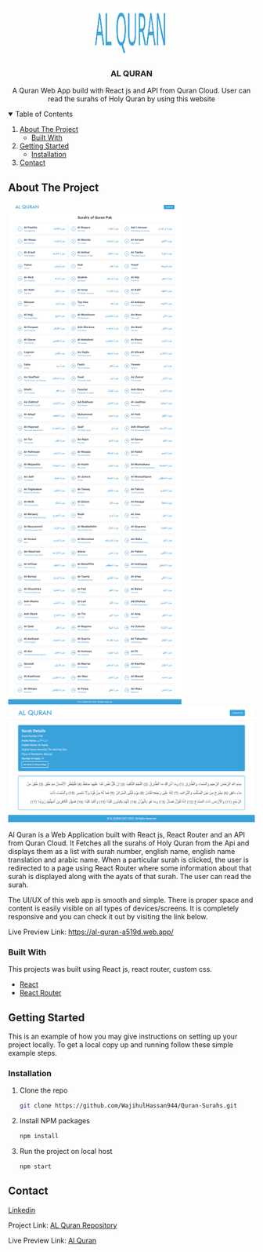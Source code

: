 <!-- PROJECT LOGO -->
<br />
<p align="center">
  <a href="https://github.com/WajihulHassan944/Quran-Surahs">
    <img src="./src/images/logo.svg" alt="Logo" width="150" height="100">
  </a>

  <h3 align="center">AL QURAN</h3>

  <p align="center">
    A Quran Web App build with React js and API from Quran Cloud. User can read the surahs of Holy Quran by using this website
    <br />
  </p>
</p>

<!-- TABLE OF CONTENTS -->
<details open="open">
  <summary>Table of Contents</summary>
  <ol>
    <li>
      <a href="#about-the-project">About The Project</a>
      <ul>
        <li><a href="#built-with">Built With</a></li>
      </ul>
    </li>
    <li>
      <a href="#getting-started">Getting Started</a>
      <ul>
        <li><a href="#installation">Installation</a></li>
      </ul>
    </li>
    <li><a href="#contact">Contact</a></li>
  </ol>
</details>

<!-- ABOUT THE PROJECT -->

## About The Project

![Main Page](./src/images/main-page.png)
![Individual Surah Page](./src/images/read.png)

Al Quran is a Web Application built with React js, React Router and an API from Quran Cloud. It Fetches all the surahs of Holy Quran from the Api and displays them as a list with surah number, english name, english name translation and arabic name. When a particular surah is clicked, the user is redirected to a page using React Router where some information about that surah is displayed along with the ayats of that surah. The user can read the surah.

The UI/UX of this web app is smooth and simple. There is proper space and content is easily visible on all types of devices/screens. It is completely responsive and you can check it out by visiting the link below.

Live Preview Link: https://al-quran-a519d.web.app/

### Built With

This projects was built using React js, react router, custom css.

- [React](https://reactjs.org/)
- [React Router](https://reactrouter.com/)

<!-- GETTING STARTED -->

## Getting Started

This is an example of how you may give instructions on setting up your project locally.
To get a local copy up and running follow these simple example steps.

### Installation

1. Clone the repo
   ```sh
   git clone https://github.com/WajihulHassan944/Quran-Surahs.git
   ```
1. Install NPM packages
   ```sh
   npm install
   ```
1. Run the project on local host
   ```sh
   npm start
   ```

<!-- CONTACT -->

## Contact

[Linkedin](https://www.linkedin.com/in/the-wajih-ul-hassan/)

Project Link: [AL Quran Repository](https://github.com/WajihulHassan944/Quran-Surahs)

Live Preview Link: [Al Quran](https://al-quran-a519d.web.app/)
